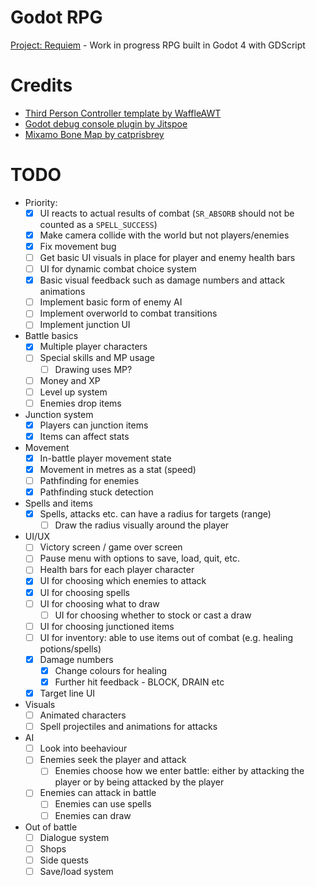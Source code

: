 # Godot RPG
[Project: Requiem](https://docs.google.com/document/d/1ciNLXNb76iGfoPWgEIhHHFKyTaYyUXYv_RmkQ1yvwhU/edit?usp=sharing) - Work in progress RPG built in Godot 4 with GDScript

# Credits
- [Third Person Controller template by WaffleAWT](https://github.com/WaffleAWT/Godot-4.3-Third-Person-Controller)
- [Godot debug console plugin by Jitspoe](https://github.com/jitspoe/godot-console)
- [Mixamo Bone Map by catprisbrey](https://github.com/catprisbrey/Godot4-OpenAnimationLibraries/blob/main/BoneMaps/Mixamo%20BoneMap.tres)

# TODO
- Priority:
    - [x] UI reacts to actual results of combat (`SR_ABSORB` should not be counted as a `SPELL_SUCCESS`)
    - [x] Make camera collide with the world but not players/enemies
    - [x] Fix movement bug 
    - [ ] Get basic UI visuals in place for player and enemy health bars
    - [ ] UI for dynamic combat choice system
    - [x] Basic visual feedback such as damage numbers and attack animations
    - [ ] Implement basic form of enemy AI
    - [ ] Implement overworld to combat transitions
    - [ ] Implement junction UI

- Battle basics
    - [x] Multiple player characters
    - [ ] Special skills and MP usage
        - [ ] Drawing uses MP?
    - [ ] Money and XP
    - [ ] Level up system
    - [ ] Enemies drop items
- Junction system
    - [x] Players can junction items
    - [x] Items can affect stats
- Movement
    - [x] In-battle player movement state
    - [x] Movement in metres as a stat (speed)
    - [ ] Pathfinding for enemies
    - [x] Pathfinding stuck detection
- Spells and items
    - [x] Spells, attacks etc. can have a radius for targets (range)
        - [ ] Draw the radius visually around the player
- UI/UX
    - [ ] Victory screen / game over screen
    - [ ] Pause menu with options to save, load, quit, etc.
    - [ ] Health bars for each player character
    - [x] UI for choosing which enemies to attack
    - [x] UI for choosing spells
    - [ ] UI for choosing what to draw
        - [ ] UI for choosing whether to stock or cast a draw
    - [ ] UI for choosing junctioned items
    - [ ] UI for inventory: able to use items out of combat (e.g. healing potions/spells)
    - [x] Damage numbers
        - [x] Change colours for healing
        - [x] Further hit feedback - BLOCK, DRAIN etc
    - [x] Target line UI
- Visuals
    - [ ] Animated characters
    - [ ] Spell projectiles and animations for attacks
- AI
    - [ ] Look into beehaviour
    - [ ] Enemies seek the player and attack
        - [ ] Enemies choose how we enter battle: either by attacking the player or by being attacked by the player
    - [ ] Enemies can attack in battle
        - [ ] Enemies can use spells
        - [ ] Enemies can draw
- Out of battle
    - [ ] Dialogue system
    - [ ] Shops
    - [ ] Side quests
    - [ ] Save/load system